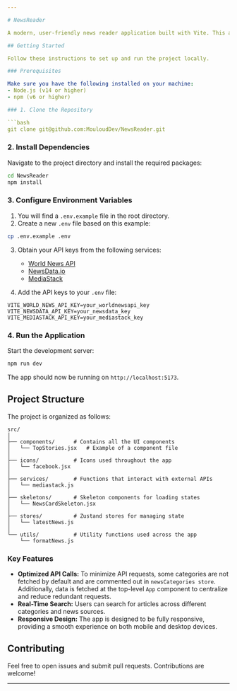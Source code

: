 ```yaml
---

# NewsReader

A modern, user-friendly news reader application built with Vite. This app fetches news articles from various sources and categories, providing users with a seamless reading experience. It integrates with multiple news APIs for comprehensive news coverage.

## Getting Started

Follow these instructions to set up and run the project locally.

### Prerequisites

Make sure you have the following installed on your machine:
- Node.js (v14 or higher)
- npm (v6 or higher)

### 1. Clone the Repository

```bash
git clone git@github.com:MouloudDev/NewsReader.git
```

### 2. Install Dependencies

Navigate to the project directory and install the required packages:

```bash
cd NewsReader
npm install
```

### 3. Configure Environment Variables

1. You will find a `.env.example` file in the root directory.
2. Create a new `.env` file based on this example:

```bash
cp .env.example .env
```

3. Obtain your API keys from the following services:
   - [World News API](https://worldnewsapi.com/)
   - [NewsData.io](https://newsdata.io/)
   - [MediaStack](https://mediastack.com/)

4. Add the API keys to your `.env` file:

```
VITE_WORLD_NEWS_API_KEY=your_worldnewsapi_key
VITE_NEWSDATA_API_KEY=your_newsdata_key
VITE_MEDIASTACK_API_KEY=your_mediastack_key
```

### 4. Run the Application

Start the development server:

```bash
npm run dev
```

The app should now be running on `http://localhost:5173`.

## Project Structure

The project is organized as follows:

```
src/
│
├── components/      # Contains all the UI components
│   └── TopStories.jsx   # Example of a component file
│
├── icons/           # Icons used throughout the app
│   └── facebook.jsx
│
├── services/        # Functions that interact with external APIs
│   └── mediastack.js
│
├── skeletons/       # Skeleton components for loading states
│   └── NewsCardSkeleton.jsx
│
├── stores/          # Zustand stores for managing state
│   └── latestNews.js
│
└── utils/           # Utility functions used across the app
    └── formatNews.js
```

### Key Features

- **Optimized API Calls:** To minimize API requests, some categories are not fetched by default and are commented out in `newsCategories store`. Additionally, data is fetched at the top-level `App` component to centralize and reduce redundant requests.
- **Real-Time Search:** Users can search for articles across different categories and news sources.
- **Responsive Design:** The app is designed to be fully responsive, providing a smooth experience on both mobile and desktop devices.

## Contributing

Feel free to open issues and submit pull requests. Contributions are welcome!

---
```

